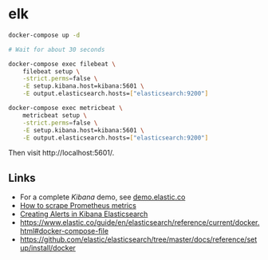 # elk

```bash
docker-compose up -d

# Wait for about 30 seconds

docker-compose exec filebeat \
    filebeat setup \
    -strict.perms=false \
    -E setup.kibana.host=kibana:5601 \
    -E output.elasticsearch.hosts=["elasticsearch:9200"]

docker-compose exec metricbeat \
    metricbeat setup \
    -strict.perms=false \
    -E setup.kibana.host=kibana:5601 \
    -E output.elasticsearch.hosts=["elasticsearch:9200"]
```

Then visit http://localhost:5601/.

## Links

- For a complete _Kibana_ demo, see [demo.elastic.co](https://demo.elastic.co/)
- [How to scrape Prometheus metrics](https://www.elastic.co/guide/en/beats/metricbeat/current/metricbeat-metricset-prometheus-collector.html)
- [Creating Alerts in Kibana Elasticsearch](https://www.youtube.com/watch?v=mKobmmDmD0Q)
- https://www.elastic.co/guide/en/elasticsearch/reference/current/docker.html#docker-compose-file
- https://github.com/elastic/elasticsearch/tree/master/docs/reference/setup/install/docker
